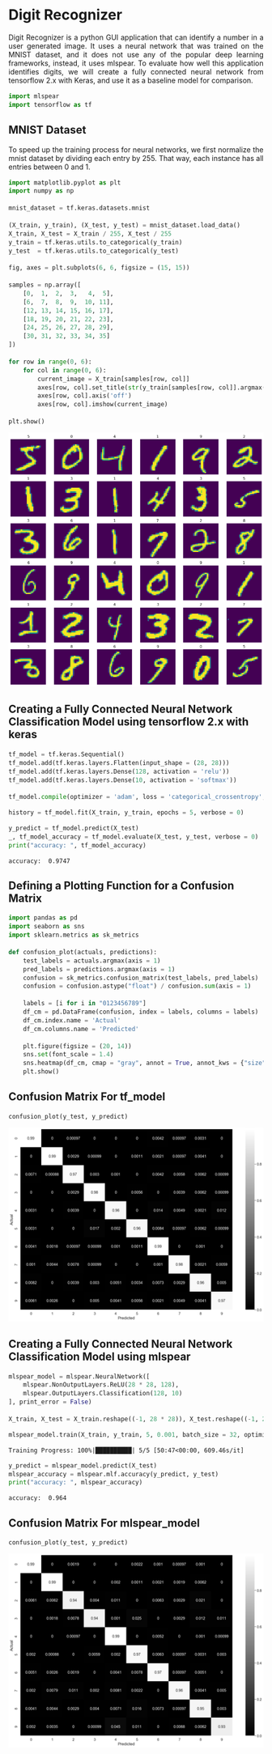 # Digit Recognizer

<div style='text-align: justify'>Digit Recognizer is a python GUI application that can identify a number in a user generated image. It uses a neural network that was trained on the MNIST dataset, and it does not use any of the popular deep learning frameworks, instead, it uses mlspear. To evaluate how well this application identifies digits, we will create a fully connected neural network from tensorflow 2.x with Keras, and use it as a baseline model for comparison.</div>


```python
import mlspear
import tensorflow as tf
```

## MNIST Dataset

<div style='text-align: justify'>To speed up the training process for neural networks, we first normalize the mnist dataset by dividing each entry by 255. That way, each instance has all entries between 0 and 1. </div>


```python
import matplotlib.pyplot as plt
import numpy as np

mnist_dataset = tf.keras.datasets.mnist

(X_train, y_train), (X_test, y_test) = mnist_dataset.load_data()
X_train, X_test = X_train / 255, X_test / 255
y_train = tf.keras.utils.to_categorical(y_train)
y_test  = tf.keras.utils.to_categorical(y_test)

fig, axes = plt.subplots(6, 6, figsize = (15, 15))

samples = np.array([
    [0,  1,  2,  3,   4,  5],
    [6,  7,  8,  9,  10, 11],
    [12, 13, 14, 15, 16, 17],
    [18, 19, 20, 21, 22, 23],
    [24, 25, 26, 27, 28, 29],
    [30, 31, 32, 33, 34, 35]
])

for row in range(0, 6):
    for col in range(0, 6):
        current_image = X_train[samples[row, col]]
        axes[row, col].set_title(str(y_train[samples[row, col]].argmax()))
        axes[row, col].axis('off')
        axes[row, col].imshow(current_image)
        
plt.show()
```


![png](output_5_0.png)


## Creating a Fully Connected Neural Network Classification Model using tensorflow 2.x with keras


```python
tf_model = tf.keras.Sequential()
tf_model.add(tf.keras.layers.Flatten(input_shape = (28, 28)))
tf_model.add(tf.keras.layers.Dense(128, activation = 'relu'))
tf_model.add(tf.keras.layers.Dense(10, activation = 'softmax'))

tf_model.compile(optimizer = 'adam', loss = 'categorical_crossentropy', metrics = ['accuracy'])
```


```python
history = tf_model.fit(X_train, y_train, epochs = 5, verbose = 0)
```


```python
y_predict = tf_model.predict(X_test)
_, tf_model_accuracy = tf_model.evaluate(X_test, y_test, verbose = 0)
print("accuracy: ", tf_model_accuracy)
```

    accuracy:  0.9747


## Defining a Plotting Function for a Confusion Matrix


```python
import pandas as pd
import seaborn as sns
import sklearn.metrics as sk_metrics

def confusion_plot(actuals, predictions):
    test_labels = actuals.argmax(axis = 1)
    pred_labels = predictions.argmax(axis = 1)
    confusion = sk_metrics.confusion_matrix(test_labels, pred_labels)
    confusion = confusion.astype("float") / confusion.sum(axis = 1)
    
    labels = [i for i in "0123456789"]
    df_cm = pd.DataFrame(confusion, index = labels, columns = labels)
    df_cm.index.name = 'Actual'
    df_cm.columns.name = 'Predicted'
    
    plt.figure(figsize = (20, 14))
    sns.set(font_scale = 1.4)
    sns.heatmap(df_cm, cmap = "gray", annot = True, annot_kws = {"size": 16})
    plt.show()
```

## Confusion Matrix For tf_model


```python
confusion_plot(y_test, y_predict)
```


![png](output_13_0.png)


## Creating a Fully Connected Neural Network Classification Model using mlspear


```python
mlspear_model = mlspear.NeuralNetwork([
    mlspear.NonOutputLayers.ReLU(28 * 28, 128), 
    mlspear.OutputLayers.Classification(128, 10)
], print_error = False)

X_train, X_test = X_train.reshape((-1, 28 * 28)), X_test.reshape((-1, 28 * 28))
```


```python
mlspear_model.train(X_train, y_train, 5, 0.001, batch_size = 32, optimizer = 'adam')
```

    Training Progress: 100%|██████████| 5/5 [50:47<00:00, 609.46s/it]



```python
y_predict = mlspear_model.predict(X_test)
mlspear_accuracy = mlspear.mlf.accuracy(y_predict, y_test)
print("accuracy: ", mlspear_accuracy)
```

    accuracy:  0.964


## Confusion Matrix For mlspear_model


```python
confusion_plot(y_test, y_predict)
```


![png](output_19_0.png)

